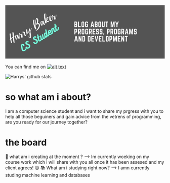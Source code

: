 <img src="https://github.com/haz-baker/haz-baker/blob/master/Banner.png">

You can find me on [![alt text][1.1]][1]

[1.1]: http://i.imgur.com/tXSoThF.png
[1]: http://www.twitter.com/Haz_baker_code

![Harrys' github stats](https://github-readme-stats.vercel.app/api?username=haz-baker&show_icons=true&theme=radical)

<h1> so what am i about? </h1>

I am a computer science student and i want to share my prgress with you to help all those beguiners and gain advice from the vetrens of programming, are you ready for our journey together?

<h1> the board </h1>

📝 what am i creating at the moment ? --> Im currently woeking on my course work which i will share with you all once it has been assesed and my client agrees! 😊
📚 What am i studying right now? --> I amn currently studing machine learning and databases
